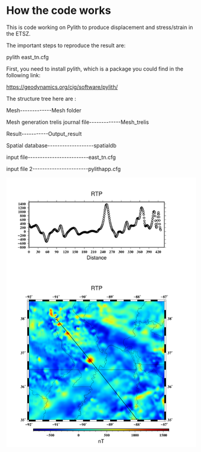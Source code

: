 # How the code works

This is code working on Pylith to produce displacement and stress/strain in the ETSZ. 

The important steps to reproduce the result are: 

pylith east_tn.cfg

First, you need to install pylith, which is a package you could find in the following link:

https://geodynamics.org/cig/software/pylith/

The structure tree here are :

Mesh-------------Mesh folder

Mesh generation trelis journal file-------------Mesh_trelis

Result-----------Output_result

Spatial database-------------------spatialdb

input file-------------------------east_tn.cfg

input file 2-----------------------pylithapp.cfg

![test_image](./RTP.png)



